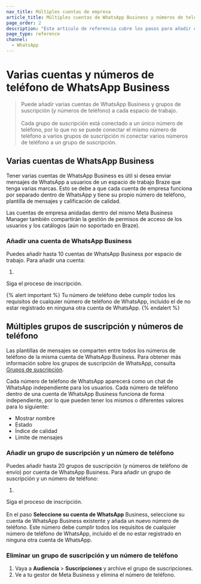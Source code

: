 ```yaml
---
nav_title: Múltiples cuentas de empresa 
article_title: Múltiples cuentas de WhatsApp Business y números de teléfono
page_order: 2
description: "Este artículo de referencia cubre los pasos para añadir cuentas y números de teléfono de WhatsApp Business."
page_type: reference
channel:
  - WhatsApp
---
```


# Varias cuentas y números de teléfono de WhatsApp Business

> Puede añadir varias cuentas de WhatsApp Business y grupos de suscripción (y números de teléfono) a cada espacio de trabajo. <br><br>Cada grupo de suscripción está conectado a un único número de teléfono, por lo que no se puede conectar el mismo número de teléfono a varios grupos de suscripción ni conectar varios números de teléfono a un grupo de suscripción.

## Varias cuentas de WhatsApp Business 

Tener varias cuentas de WhatsApp Business es útil si desea enviar mensajes de WhatsApp a usuarios de un espacio de trabajo Braze que tenga varias marcas. Esto se debe a que cada cuenta de empresa funciona por separado dentro de WhatsApp y tiene su propio número de teléfono, plantilla de mensajes y calificación de calidad.

Las cuentas de empresa anidadas dentro del mismo Meta Business Manager también compartirán la gestión de permisos de acceso de los usuarios y los catálogos (aún no soportado en Braze).

 

### Añadir una cuenta de WhatsApp Business

Puedes añadir hasta 10 cuentas de WhatsApp Business por espacio de trabajo.  Para añadir una cuenta:

1.  




 Siga el proceso de inscripción. 

{% alert important %}
Tu número de teléfono debe cumplir todos los requisitos de cualquier número de teléfono de WhatsApp, incluido el de no estar registrado en ninguna otra cuenta de WhatsApp.
{% endalert %}

## Múltiples grupos de suscripción y números de teléfono

Las plantillas de mensajes se comparten entre todos los números de teléfono de la misma cuenta de WhatsApp Business. Para obtener más información sobre los grupos de suscripción de WhatsApp, consulta [Grupos de suscripción]({{site.baseurl}}/user_guide/message_building_by_channel/whatsapp/user_subscription/).

Cada número de teléfono de WhatsApp aparecerá como un chat de WhatsApp independiente para los usuarios. Cada número de teléfono dentro de una cuenta de WhatsApp Business funciona de forma independiente, por lo que pueden tener los mismos o diferentes valores para lo siguiente: 
- Mostrar nombre 
- Estado 
- Índice de calidad 
- Límite de mensajes 

### Añadir un grupo de suscripción y un número de teléfono

Puedes añadir hasta 20 grupos de suscripción (y números de teléfono de envío) por cuenta de WhatsApp Business. Para añadir un grupo de suscripción y un número de teléfono:

1. 




 Siga el proceso de inscripción. <br><br> En el paso **Seleccione su cuenta de WhatsApp** Business, seleccione su cuenta de WhatsApp Business existente y añada un nuevo número de teléfono. Este número debe cumplir todos los requisitos de cualquier número de teléfono de WhatsApp, incluido el de no estar registrado en ninguna otra cuenta de WhatsApp.

### Eliminar un grupo de suscripción y un número de teléfono 

1. Vaya a **Audiencia** > **Suscripciones** y archive el grupo de suscripciones.
2. Ve a tu gestor de Meta Business y elimina el número de teléfono.
